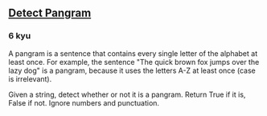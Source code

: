<h2><a href=https://www.codewars.com/kata/545cedaa9943f7fe7b000048/train/python target="_blank">Detect Pangram</a></h2><h3>6 kyu</h3><p>A pangram is a sentence that contains every single letter of the alphabet at least once. For example, the sentence "The quick brown fox jumps over the lazy dog" is a pangram, because it uses the letters A-Z at least once (case is irrelevant). </p><p>Given a string, detect whether or not it is a pangram. Return True if it is, False if not. Ignore numbers and punctuation.</p>